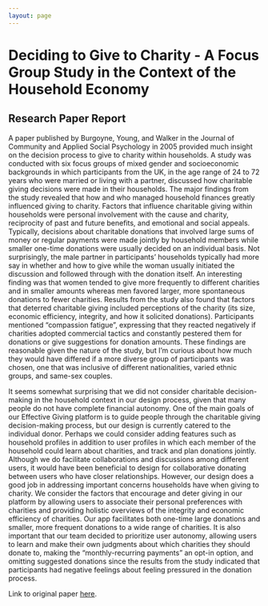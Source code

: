```yaml
---
layout: page
---
```

# Deciding to Give to Charity - A Focus Group Study in the Context of the Household Economy
## Research Paper Report

A paper published by Burgoyne, Young, and Walker in the Journal of Community and Applied Social Psychology in 2005 provided much insight on the decision process to give to charity within households. A study was conducted with six focus groups of mixed gender and socioeconomic backgrounds in which participants from the UK, in the age range of 24 to 72 years who were married or living with a partner, discussed how charitable giving decisions were made in their households. The major findings from the study revealed that how and who managed household finances greatly influenced giving to charity. Factors that influence charitable giving within households were personal involvement with the cause and charity, reciprocity of past and future benefits, and emotional and social appeals. Typically, decisions about charitable donations that involved large sums of money or regular payments were made jointly by household members while smaller one-time donations were usually decided on an individual basis. Not surprisingly, the male partner in participants’ households typically had more say in whether and how to give while the woman usually initiated the discussion and followed through with the donation itself. An interesting finding was that women tended to give more frequently to different charities and in smaller amounts whereas men favored larger, more spontaneous donations to fewer charities. Results from the study also found that factors that deterred charitable giving included perceptions of the charity (its size, economic efficiency, integrity, and how it solicited donations). Participants mentioned “compassion fatigue”, expressing that they reacted negatively if charities adopted commercial tactics and constantly pestered them for donations or give suggestions for donation amounts. These findings are reasonable given the nature of the study, but I’m curious about how much they would have differed if a more diverse group of participants was chosen, one that was inclusive of different nationalities, varied ethnic groups, and same-sex couples. 

It seems somewhat surprising that we did not consider charitable decision-making in the household context in our design process, given that many people do not have complete financial autonomy. One of the main goals of our Effective Giving platform is to guide people through the charitable giving decision-making process, but our design is currently catered to the individual donor. Perhaps we could consider adding features such as household profiles in addition to user profiles in which each member of the household could learn about charities, and track and plan donations jointly. Although we do facilitate collaborations and discussions among different users, it would have been beneficial to design for collaborative donating between users who have closer relationships. However, our design does a good job in addressing important concerns households have when giving to charity. We consider the factors that encourage and deter giving in our platform by allowing users to associate their personal preferences with charities and providing holistic overviews of the integrity and economic efficiency of charities. Our app facilitates both one-time large donations and smaller, more frequent donations to a wide range of charities. It is also important that our team decided to prioritize user autonomy, allowing users to learn and make their own judgments about which charities they should donate to, making the “monthly-recurring payments” an opt-in option, and omitting suggested donations since the results from the study indicated that participants had negative feelings about feeling pressured in the donation process. 

Link to original paper [here](https://onlinelibrary.wiley.com/doi/epdf/10.1002/casp.832).

